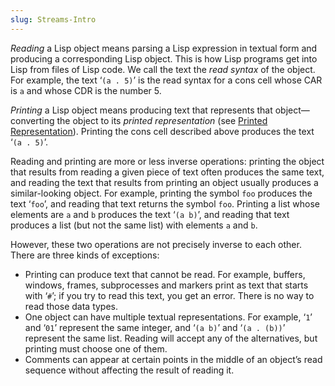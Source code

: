 ```yaml
---
slug: Streams-Intro
---
```


*Reading* a Lisp object means parsing a Lisp expression in textual form and producing a corresponding Lisp object. This is how Lisp programs get into Lisp from files of Lisp code. We call the text the *read syntax* of the object. For example, the text ‘`(a . 5)`’ is the read syntax for a cons cell whose CAR is `a` and whose CDR is the number 5.

*Printing* a Lisp object means producing text that represents that object—converting the object to its *printed representation* (see [Printed Representation](Printed-Representation)). Printing the cons cell described above produces the text ‘`(a . 5)`’.

Reading and printing are more or less inverse operations: printing the object that results from reading a given piece of text often produces the same text, and reading the text that results from printing an object usually produces a similar-looking object. For example, printing the symbol `foo` produces the text ‘`foo`’, and reading that text returns the symbol `foo`. Printing a list whose elements are `a` and `b` produces the text ‘`(a b)`’, and reading that text produces a list (but not the same list) with elements `a` and `b`.

However, these two operations are not precisely inverse to each other. There are three kinds of exceptions:

*   Printing can produce text that cannot be read. For example, buffers, windows, frames, subprocesses and markers print as text that starts with ‘`#`’; if you try to read this text, you get an error. There is no way to read those data types.
*   One object can have multiple textual representations. For example, ‘`1`’ and ‘`01`’ represent the same integer, and ‘`(a b)`’ and ‘`(a . (b))`’ represent the same list. Reading will accept any of the alternatives, but printing must choose one of them.
*   Comments can appear at certain points in the middle of an object’s read sequence without affecting the result of reading it.
